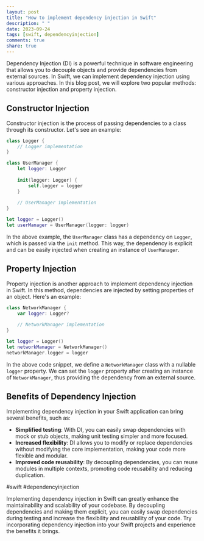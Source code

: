```yaml
---
layout: post
title: "How to implement dependency injection in Swift"
description: " "
date: 2023-09-24
tags: [swift, dependencyinjection]
comments: true
share: true
---
```


Dependency Injection (DI) is a powerful technique in software engineering that allows you to decouple objects and provide dependencies from external sources. In Swift, we can implement dependency injection using various approaches. In this blog post, we will explore two popular methods: constructor injection and property injection.

## Constructor Injection

Constructor injection is the process of passing dependencies to a class through its constructor. Let's see an example:

```swift
class Logger {
    // Logger implementation
}

class UserManager {
    let logger: Logger
    
    init(logger: Logger) {
        self.logger = logger
    }
    
    // UserManager implementation
}

let logger = Logger()
let userManager = UserManager(logger: logger)
```

In the above example, the `UserManager` class has a dependency on `Logger`, which is passed via the `init` method. This way, the dependency is explicit and can be easily injected when creating an instance of `UserManager`.

## Property Injection

Property injection is another approach to implement dependency injection in Swift. In this method, dependencies are injected by setting properties of an object. Here's an example:

```swift
class NetworkManager {
    var logger: Logger?
    
    // NetworkManager implementation
}

let logger = Logger()
let networkManager = NetworkManager()
networkManager.logger = logger
```

In the above code snippet, we define a `NetworkManager` class with a nullable `logger` property. We can set the `logger` property after creating an instance of `NetworkManager`, thus providing the dependency from an external source.

## Benefits of Dependency Injection

Implementing dependency injection in your Swift application can bring several benefits, such as:

- **Simplified testing**: With DI, you can easily swap dependencies with mock or stub objects, making unit testing simpler and more focused.
- **Increased flexibility**: DI allows you to modify or replace dependencies without modifying the core implementation, making your code more flexible and modular.
- **Improved code reusability**: By decoupling dependencies, you can reuse modules in multiple contexts, promoting code reusability and reducing duplication.

#swift #dependencyinjection

Implementing dependency injection in Swift can greatly enhance the maintainability and scalability of your codebase. By decoupling dependencies and making them explicit, you can easily swap dependencies during testing and increase the flexibility and reusability of your code. Try incorporating dependency injection into your Swift projects and experience the benefits it brings.